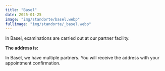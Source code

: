 ```yaml
---
title: "Basel"
date: 2025-01-25
image: "img/standorte/basel.webp"
fullimage: "img/standorte/_basel.webp"
---
```

In Basel, examinations are carried out at our partner facility.

**The address is:**

In Basel, we have multiple partners. You will receive the address with your appointment confirmation.
